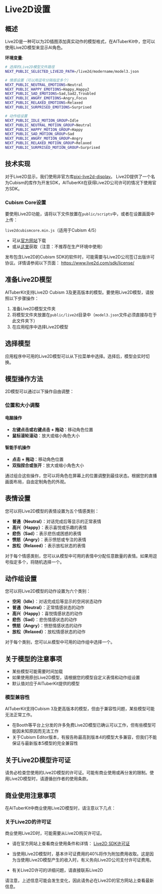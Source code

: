 # Live2D设置

## 概述

Live2D是一种可以为2D插图添加真实动作的模型格式，在AITuberKit中，您可以使用Live2D模型来显示AI角色。

**环境变量**:

```bash
# 选择的Live2D模型文件路径
NEXT_PUBLIC_SELECTED_LIVE2D_PATH=/live2d/modername/model3.json

# 情感设置（可以用逗号分隔指定多个）
NEXT_PUBLIC_NEUTRAL_EMOTIONS=Neutral
NEXT_PUBLIC_HAPPY_EMOTIONS=Happy,Happy2
NEXT_PUBLIC_SAD_EMOTIONS=Sad,Sad2,Troubled
NEXT_PUBLIC_ANGRY_EMOTIONS=Angry,Focus
NEXT_PUBLIC_RELAXED_EMOTIONS=Relaxed
NEXT_PUBLIC_SURPRISED_EMOTIONS=Surprised

# 动作组设置
NEXT_PUBLIC_IDLE_MOTION_GROUP=Idle
NEXT_PUBLIC_NEUTRAL_MOTION_GROUP=Neutral
NEXT_PUBLIC_HAPPY_MOTION_GROUP=Happy
NEXT_PUBLIC_SAD_MOTION_GROUP=Sad
NEXT_PUBLIC_ANGRY_MOTION_GROUP=Angry
NEXT_PUBLIC_RELAXED_MOTION_GROUP=Relaxed
NEXT_PUBLIC_SURPRISED_MOTION_GROUP=Surprised
```

## 技术实现

对于Live2D显示，我们使用非官方库[pixi-live2d-display](https://github.com/RaSan147/pixi-live2d-display)。
Live2D提供了一个名为Cubism的库作为开发SDK，AITuberKit在获得Live2D公司许可的情况下使用官方SDK。

### Cubism Core设置

要使用Live2D功能，请将以下文件放置在`public/scripts`中，或者在设置画面中上传：

`live2dcubismcore.min.js`（适用于Cubism 4/5）

- 可从[官方网站](https://www.live2d.com/sdk/download/web/)下载
- 或从[这里](https://cubism.live2d.com/sdk-web/cubismcore/live2dcubismcore.min.js)获取（注意：不推荐在生产环境中使用）

发布包含Live2D的Cubism SDK的软件时，可能需要与Live2D公司签订出版许可协议。详情请参阅以下页面：
https://www.live2d.com/sdk/license/

## 准备Live2D模型

AITuberKit支持Live2D Cubism 3及更高版本的模型。要使用Live2D模型，请按照以下步骤操作：

1. 准备Live2D模型文件夹
2. 将模型文件夹放置在`public/live2d`目录中（`model3.json`文件必须直接存在于此文件夹下）
3. 在应用程序中选择Live2D模型

## 选择模型

应用程序中可用的Live2D模型可以从下拉菜单中选择。选择后，模型会实时切换。

## 模型操作方法

2D模型可以通过以下操作自由调整：

### 位置和大小调整

#### 电脑操作

- **左键点击或右键点击 + 拖动**：移动角色位置
- **鼠标滚轮滚动**：放大或缩小角色大小

#### 智能手机操作

- **点击 + 拖动**：移动角色位置
- **双指捏合或张开**：放大或缩小角色大小

通过组合这些操作，您可以将角色在屏幕上的位置调整到最佳状态。根据您的直播画面布局，自由定制角色的外观。

## 表情设置

您可以将Live2D模型的表情设置为五个情感类别：

- **普通（Neutral）**：对话完成后等显示的正常表情
- **高兴（Happy）**：表示喜悦或乐趣的表情
- **悲伤（Sad）**：表示悲伤或困惑的表情
- **愤怒（Angry）**：表示愤怒或专注的表情
- **放松（Relaxed）**：表示放松状态的表情

对于每个情感类别，您可以从模型中可用的表情中分配任意数量的表情。如果用逗号指定多个，将随机选择一个。

## 动作组设置

您可以将Live2D模型的动作设置为六个类别：

- **空闲（Idle）**：对话完成后等显示的空闲状态动作
- **普通（Neutral）**：正常情感状态的动作
- **高兴（Happy）**：喜悦情感状态的动作
- **悲伤（Sad）**：悲伤情感状态的动作
- **愤怒（Angry）**：愤怒情感状态的动作
- **放松（Relaxed）**：放松情感状态的动作

对于每个类别，您可以从模型中可用的动作组中选择一个。

## 关于模型的注意事项

- 某些模型可能需要时间加载
- 如果使用原创Live2D模型，请根据您的模型自定义表情和动作组设置
- 默认值对应于AITuberKit提供的模型

### 模型兼容性

AITuberKit支持Cubism 3及更高版本的模型，但由于兼容性问题，某些模型可能无法正常工作。

- 在Booth等平台上分发的许多免费Live2D模型已确认可以工作，但有些模型可能因未知原因而无法工作
- 关于Cubism Editor版本，有报告称最高到版本4的模型大多兼容，但我们不能保证与最新版本5模型的完全兼容性

## 关于Live2D模型许可证

请务必检查您使用的Live2D模型的许可证。可能有商业使用或再分发的限制。使用Live2D模型时，请遵循创作者的使用条款。

## 商业使用注意事项

在AITuberKit中商业使用Live2D模型时，请注意以下几点：

### 关于Live2D的许可证

商业使用Live2D时，可能需要从Live2D购买许可证。

- 请在官方网站上查看商业使用条件和详情：
  [Live2D SDK许可证](https://www.live2d.com/sdk/license/)

- 当使用Live2D模型时，基本许可证费用的40%将作为附加费用收取。这是因为当使用Live2D模型产生的收入时，有义务向Live2D公司支付许可证费用。

- 有关Live2D许可的详细问题，请直接联系Live2D

请注意，上述信息可能会发生变化，因此请务必在Live2D的官方网站上查看最新信息。
